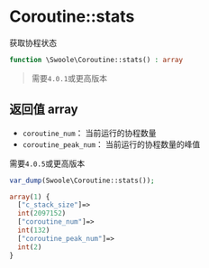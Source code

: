 # Coroutine::stats

获取协程状态
```php
function \Swoole\Coroutine::stats() : array
```

> 需要`4.0.1`或更高版本

返回值 array
----

* `coroutine_num`： 当前运行的协程数量
* `coroutine_peak_num`： 当前运行的协程数量的峰值

 需要`4.0.5`或更高版本

```php
var_dump(Swoole\Coroutine::stats());

array(1) {
  ["c_stack_size"]=>
  int(2097152)
  ["coroutine_num"]=>
  int(132)
  ["coroutine_peak_num"]=>
  int(2)
}
```
